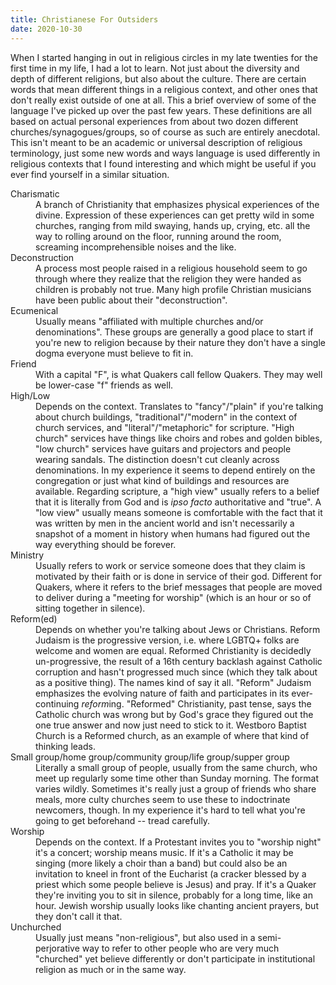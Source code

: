 ```yaml
---
title: Christianese For Outsiders
date: 2020-10-30
---
```


When I started hanging in out in religious circles in my late twenties for the first time in my life, I had a lot to learn. Not just about the diversity and depth of different religions, but also about the culture. There are certain words that mean different things in a religious context, and other ones that don't really exist outside of one at all. This a brief overview of some of the language I've picked up over the past few years. These definitions are all based on actual personal experiences from about two dozen different churches/synagogues/groups, so of course as such are entirely anecdotal. This isn't meant to be an academic or universal description of religious terminology, just some new words and ways language is used differently in religious contexts that I found interesting and which might be useful if you ever find yourself in a similar situation.

<dl>
<dt>Charismatic</dt>
<dd>A branch of Christianity that emphasizes physical experiences of the divine. Expression of these experiences can get pretty wild in some churches, ranging from mild swaying, hands up, crying, etc. all the way to rolling around on the floor, running around the room, screaming incomprehensible noises and the like.<dd>

<dt>Deconstruction</dt>
<dd>A process most people raised in a religious household seem to go through where they realize that the religion they were handed as children is probably not true. Many high profile Christian musicians have been public about their "deconstruction".</dd>

<dt>Ecumenical</dt>
<dd>Usually means "affiliated with multiple churches and/or denominations". These groups are generally a good place to start if you're new to religion because by their nature they don't have a single dogma everyone must believe to fit in.</dd>

<dt>Friend</dt>
<dd>With a capital "F", is what Quakers call fellow Quakers. They may well be lower-case "f" friends as well.</dd>

<dt>High/Low</dt>
<dd>Depends on the context. Translates to "fancy"/"plain" if you're talking about church buildings, "traditional"/"modern" in the context of church services, and "literal"/"metaphoric" for scripture. "High church" services have things like choirs and robes and golden bibles, "low church" services have guitars and projectors and people wearing sandals. The distinction doesn't cut cleanly across denominations. In my experience it seems to depend entirely on the congregation or just what kind of buildings and resources are available. Regarding scripture, a "high view" usually refers to a belief that it is literally from God and is <em>ipso facto</em> authoritative and "true". A "low view" usually means someone is comfortable with the fact that it was written by men in the ancient world and isn't necessarily a snapshot of a moment in history when humans had figured out the way everything should be forever.</dd>

<dt>Ministry</dt>
<dd>Usually refers to work or service someone does that they claim is motivated by their faith or is done in service of their god. Different for Quakers, where it refers to the brief messages that people are moved to deliver during a "meeting for worship" (which is an hour or so of sitting together in silence).</dd>

<dt>Reform(ed)</dt>
<dd>Depends on whether you're talking about Jews or Christians. Reform Judaism is the progressive version, i.e. where LGBTQ+ folks are welcome and women are equal. Reformed Christianity is decidedly un-progressive, the result of a 16th century backlash against Catholic corruption and hasn't progressed much since (which they talk about as a positive thing). The names kind of say it all. "Reform" Judaism emphasizes the evolving nature of faith and participates in its ever-continuing <em>reform</em>ing. "Reformed" Christianity, past tense, says the Catholic church was wrong but by God's grace they figured out the one true answer and now just need to stick to it. Westboro Baptist Church is a Reformed church, as an example of where that kind of thinking leads.</dd>

<dt>Small group/home group/community group/life group/supper group</dt>
<dd>Literally a small group of people, usually from the same church, who meet up regularly some time other than Sunday morning. The format varies wildly. Sometimes it's really just a group of friends who share meals, more culty churches seem to use these to indoctrinate newcomers, though. In my experience it's hard to tell what you're going to get beforehand -- tread carefully.</dd>

<dt>Worship</dt>
<dd>Depends on the context. If a Protestant invites you to "worship night" it's a concert; worship means music. If it's a Catholic it may be singing (more likely a choir than a band) but could also be an invitation to kneel in front of the Eucharist (a cracker blessed by a priest which some people believe is Jesus) and pray. If it's a Quaker they're inviting you to sit in silence, probably for a long time, like an hour. Jewish worship usually looks like chanting ancient prayers, but they don't call it that.</dd>

<dt>Unchurched</dt>
<dd>Usually just means "non-religious", but also used in a semi-perjorative way to refer to other people who are very much "churched" yet believe differently or don't participate in institutional religion as much or in the same way.</dd>
</dl>
